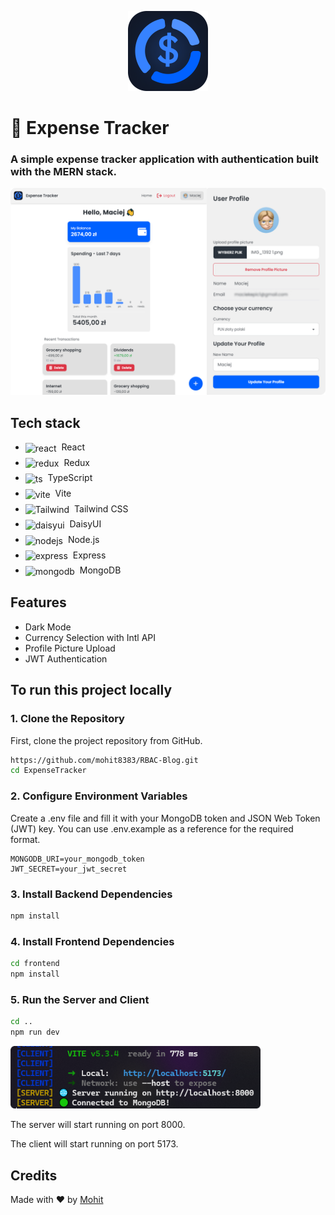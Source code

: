 <p align="center">
<img src="screenshots/logo.png" width="128px" />
<h1>💸 Expense Tracker</h1>
<h3>A simple expense tracker application with authentication built with the MERN stack.</h3>
</p>


<p align="center">
<img src="screenshots/preview.png" width="650px" />
</p>

## Tech stack

<ul style="display: flex; flex-direction: column; gap:6px;">
  <li style="vertical-align: middle;">
    <img src="https://go-skill-icons.vercel.app/api/icons?i=react" alt="react" width="24" style="vertical-align: middle; margin-right: 4px;" /> React
  </li>
  <li style="vertical-align: middle;">
    <img src="https://go-skill-icons.vercel.app/api/icons?i=redux" alt="redux" width="24" style="vertical-align: middle; margin-right: 4px;" /> Redux
  </li>
   <li style="vertical-align: middle;">
    <img src="https://go-skill-icons.vercel.app/api/icons?i=ts" alt="ts" width="24" style="vertical-align: middle; margin-right: 4px;" /> TypeScript
  </li>
   <li style="vertical-align: middle;">
    <img src="https://go-skill-icons.vercel.app/api/icons?i=vite" alt="vite" width="24" style="vertical-align: middle; margin-right: 4px;" /> Vite
  </li>
   <li style="vertical-align: middle;">
    <img src="https://go-skill-icons.vercel.app/api/icons?i=tailwind" alt="Tailwind" width="24" style="vertical-align: middle; margin-right: 4px;" /> Tailwind CSS
  </li>
   <li style="vertical-align: middle;">
    <img src="https://go-skill-icons.vercel.app/api/icons?i=daisyui" alt="daisyui" width="24" style="vertical-align: middle; margin-right: 4px;"/> DaisyUI
  </li>
    <li style="vertical-align: middle;">
    <img src="https://go-skill-icons.vercel.app/api/icons?i=nodejs" alt="nodejs" width="24" style="vertical-align: middle; margin-right: 4px;" /> Node.js
  </li>
    <li style="vertical-align: middle;">
    <img src="https://go-skill-icons.vercel.app/api/icons?i=express" alt="express" width="24" style="vertical-align: middle; margin-right: 4px;" /> Express
  </li>
     <li style="vertical-align: middle;">
    <img src="https://go-skill-icons.vercel.app/api/icons?i=mongodb" alt="mongodb" width="24" style="vertical-align: middle; margin-right: 4px;" /> MongoDB
  </li>
</ul>

## Features

- Dark Mode
- Currency Selection with Intl API 
- Profile Picture Upload
- JWT Authentication

## To run this project locally

### 1. Clone the Repository

First, clone the project repository from GitHub.

```bash
https://github.com/mohit8383/RBAC-Blog.git
cd ExpenseTracker
```

### 2. Configure Environment Variables

Create a .env file and fill it with your MongoDB token and JSON Web Token (JWT) key. You can use .env.example as a reference for the required format.

```env
MONGODB_URI=your_mongodb_token
JWT_SECRET=your_jwt_secret
```

### 3. Install Backend Dependencies

```bash
npm install
```

### 4. Install Frontend Dependencies

```bash
cd frontend
npm install
```

### 5. Run the Server and Client

```bash
cd ..
npm run dev
```

<img src="screenshots/console.png" width="400px" />

The server will start running on port 8000.

The client will start running on port 5173.

## Credits

Made with ❤️ by [Mohit](https://github.com/mohit8383)
